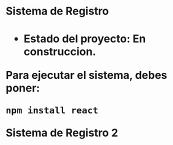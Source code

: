 <h1>Sistema de Registro<h1>
  
- Estado del proyecto: En construccion.

Para ejecutar el sistema, debes poner:

```npm install react```

Sistema de Registro 2
